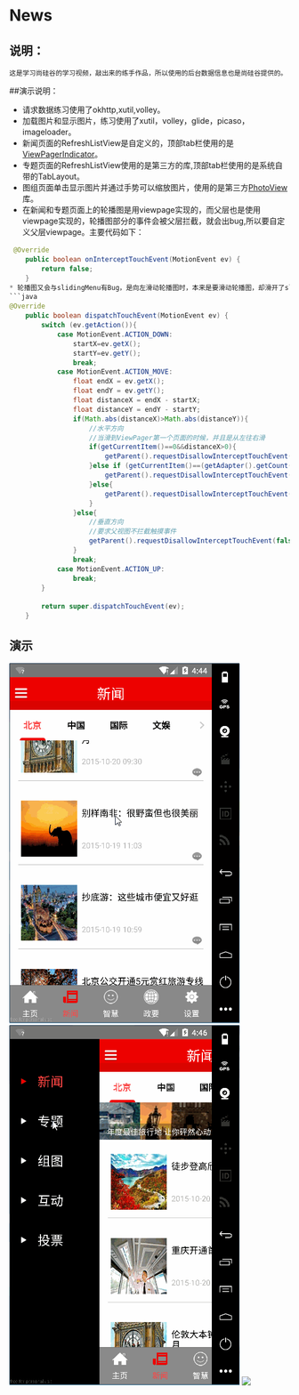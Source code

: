 # News
  ## 说明：
```
这是学习尚硅谷的学习视频，敲出来的练手作品，所以使用的后台数据信息也是尚硅谷提供的。
```
  ##演示说明：
* 请求数据练习使用了okhttp,xutil,volley。
* 加载图片和显示图片，练习使用了xutil，volley，glide，picaso，imageloader。
* 新闻页面的RefreshListView是自定义的，顶部tab栏使用的是[ViewPagerIndicator](https://github.com/JakeWharton/ViewPagerIndicator)。
* 专题页面的RefreshListView使用的是第三方的库,顶部tab栏使用的是系统自带的TabLayout。
* 图组页面单击显示图片并通过手势可以缩放图片，使用的是第三方[PhotoView](https://github.com/chrisbanes/PhotoView)库。
* 在新闻和专题页面上的轮播图是用viewpage实现的，而父层也是使用viewpage实现的，轮播图部分的事件会被父层拦截，就会出bug,所以要自定义父层viewpage。主要代码如下：
```java
 @Override
    public boolean onInterceptTouchEvent(MotionEvent ev) {
        return false;
    }
* 轮播图又会与slidingMenu有Bug，是向左滑动轮播图时，本来是要滑动轮播图，却滑开了slidingMenu，所以自定轮播图viewpage。主要代码如下：
```java
@Override
    public boolean dispatchTouchEvent(MotionEvent ev) {
        switch (ev.getAction()){
            case MotionEvent.ACTION_DOWN:
                startX=ev.getX();
                startY=ev.getY();
                break;
            case MotionEvent.ACTION_MOVE:
                float endX = ev.getX();
                float endY = ev.getY();
                float distanceX = endX - startX;
                float distanceY = endY - startY;
                if(Math.abs(distanceX)>Math.abs(distanceY)){
                    //水平方向
                    //当滑到ViewPager第一个页面的时候，并且是从左往右滑
                    if(getCurrentItem()==0&&distanceX>0){
                        getParent().requestDisallowInterceptTouchEvent(false);
                    }else if (getCurrentItem()==(getAdapter().getCount()-1)&&distanceX<0){
                        getParent().requestDisallowInterceptTouchEvent(false);
                    }else{
                        getParent().requestDisallowInterceptTouchEvent(true);
                    }
                }else{
                    //垂直方向
                    //要求父视图不拦截触摸事件
                    getParent().requestDisallowInterceptTouchEvent(false);
                }
                break;
            case MotionEvent.ACTION_UP:
                break;
        }

        return super.dispatchTouchEvent(ev);
    }
```
  ## 演示 


![](https://github.com/zhuchaochao/Images/raw/master/News/news.gif)
![](https://github.com/zhuchaochao/Images/raw/master/News/topic.gif)
![](https://github.com/zhuchaochao/Images/raw/master/News/photos.gif)